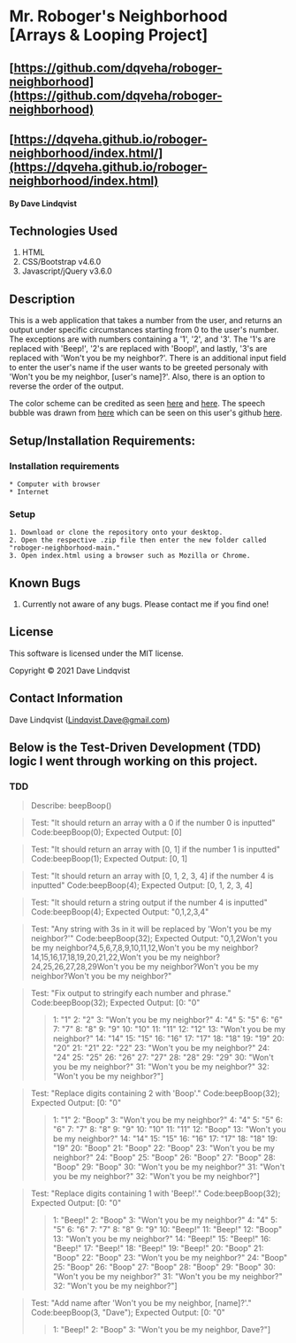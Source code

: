 # Mr. Roboger's Neighborhood [Arrays & Looping Project]

## [https://github.com/dqveha/roboger-neighborhood](https://github.com/dqveha/roboger-neighborhood)

## [https://dqveha.github.io/roboger-neighborhood/index.html/](https://dqveha.github.io/roboger-neighborhood/index.html)

#### By Dave Lindqvist

## Technologies Used

1. HTML
2. CSS/Bootstrap v4.6.0
3. Javascript/jQuery v3.6.0

## Description

This is a web application that takes a number from the user, and returns an output under specific circumstances starting from 0 to the user's number. The exceptions are with numbers containing a '1', '2', and '3'. The '1's are replaced with 'Beep!', '2's are replaced with 'Boop!', and lastly, '3's are replaced with 'Won't you be my neighbor?'. There is an additional input field to enter the user's name if the user wants to be greeted personaly with 'Won't you be my neighbor, [user's name]?'. Also, there is an option to reverse the order of the output.

The color scheme can be credited as seen [here](https://www.color-hex.com/color-palette/32660) and [here](https://github.com/Henryjean/Rogers-Cardigans/blob/master/Charts/BarChart.png). The speech bubble was drawn from [here](https://projects.verou.me/bubbly/) which can be seen on this user's github [here](https://github.com/LeaVerou/bubbly).

## Setup/Installation Requirements:

### Installation requirements

    * Computer with browser
    * Internet

### Setup

    1. Download or clone the repository onto your desktop.
    2. Open the respective .zip file then enter the new folder called "roboger-neighborhood-main."
    3. Open index.html using a browser such as Mozilla or Chrome.

## Known Bugs

1. Currently not aware of any bugs. Please contact me if you find one!

## License

This software is licensed under the MIT license.

Copyright © 2021 Dave Lindqvist

## Contact Information

Dave Lindqvist (Lindqvist.Dave@gmail.com)

## Below is the Test-Driven Development (TDD) logic I went through working on this project.

### TDD

> Describe: beepBoop()

> Test: "It should return an array with a 0 if the number 0 is inputted"
> Code:beepBoop(0);
> Expected Output: [0]

> Test: "It should return an array with [0, 1] if the number 1 is inputted"
> Code:beepBoop(1);
> Expected Output: [0, 1]

> Test: "It should return an array with [0, 1, 2, 3, 4] if the number 4 is inputted"
> Code:beepBoop(4);
> Expected Output: [0, 1, 2, 3, 4]

> Test: "It should return a string output if the number 4 is inputted"
> Code:beepBoop(4);
> Expected Output: "0,1,2,3,4"

> Test: "Any string with 3s in it will be replaced by 'Won't you be my neighbor?'"
> Code:beepBoop(32);
> Expected Output: "0,1,2Won't you be my neighbor?4,5,6,7,8,9,10,11,12,Won't you be my neighbor?14,15,16,17,18,19,20,21,22,Won't you be my neighbor?24,25,26,27,28,29Won't you be my neighbor?Won't you be my neighbor?Won't you be my neighbor?"

> Test: "Fix output to stringify each number and phrase."
> Code:beepBoop(32);
> Expected Output:
> [0: "0"
>
> > 1: "1"
> > 2: "2"
> > 3: "Won't you be my neighbor?"
> > 4: "4"
> > 5: "5"
> > 6: "6"
> > 7: "7"
> > 8: "8"
> > 9: "9"
> > 10: "10"
> > 11: "11"
> > 12: "12"
> > 13: "Won't you be my neighbor?"
> > 14: "14"
> > 15: "15"
> > 16: "16"
> > 17: "17"
> > 18: "18"
> > 19: "19"
> > 20: "20"
> > 21: "21"
> > 22: "22"
> > 23: "Won't you be my neighbor?"
> > 24: "24"
> > 25: "25"
> > 26: "26"
> > 27: "27"
> > 28: "28"
> > 29: "29"
> > 30: "Won't you be my neighbor?"
> > 31: "Won't you be my neighbor?"
> > 32: "Won't you be my neighbor?"]

> Test: "Replace digits containing 2 with 'Boop'."
> Code:beepBoop(32);
> Expected Output:
> [0: "0"
>
> > 1: "1"
> > 2: "Boop"
> > 3: "Won't you be my neighbor?"
> > 4: "4"
> > 5: "5"
> > 6: "6"
> > 7: "7"
> > 8: "8"
> > 9: "9"
> > 10: "10"
> > 11: "11"
> > 12: "Boop"
> > 13: "Won't you be my neighbor?"
> > 14: "14"
> > 15: "15"
> > 16: "16"
> > 17: "17"
> > 18: "18"
> > 19: "19"
> > 20: "Boop"
> > 21: "Boop"
> > 22: "Boop"
> > 23: "Won't you be my neighbor?"
> > 24: "Boop"
> > 25: "Boop"
> > 26: "Boop"
> > 27: "Boop"
> > 28: "Boop"
> > 29: "Boop"
> > 30: "Won't you be my neighbor?"
> > 31: "Won't you be my neighbor?"
> > 32: "Won't you be my neighbor?"]

> Test: "Replace digits containing 1 with 'Beep!'."
> Code:beepBoop(32);
> Expected Output:
> [0: "0"
>
> > 1: "Beep!"
> > 2: "Boop"
> > 3: "Won't you be my neighbor?"
> > 4: "4"
> > 5: "5"
> > 6: "6"
> > 7: "7"
> > 8: "8"
> > 9: "9"
> > 10: "Beep!"
> > 11: "Beep!"
> > 12: "Boop"
> > 13: "Won't you be my neighbor?"
> > 14: "Beep!"
> > 15: "Beep!"
> > 16: "Beep!"
> > 17: "Beep!"
> > 18: "Beep!"
> > 19: "Beep!"
> > 20: "Boop"
> > 21: "Boop"
> > 22: "Boop"
> > 23: "Won't you be my neighbor?"
> > 24: "Boop"
> > 25: "Boop"
> > 26: "Boop"
> > 27: "Boop"
> > 28: "Boop"
> > 29: "Boop"
> > 30: "Won't you be my neighbor?"
> > 31: "Won't you be my neighbor?"
> > 32: "Won't you be my neighbor?"]

> Test: "Add name after 'Won't you be my neighbor, [name]?'."
> Code:beepBoop(3, "Dave");
> Expected Output:
> [0: "0"
>
> > 1: "Beep!"
> > 2: "Boop"
> > 3: "Won't you be my neighbor, Dave?"]
